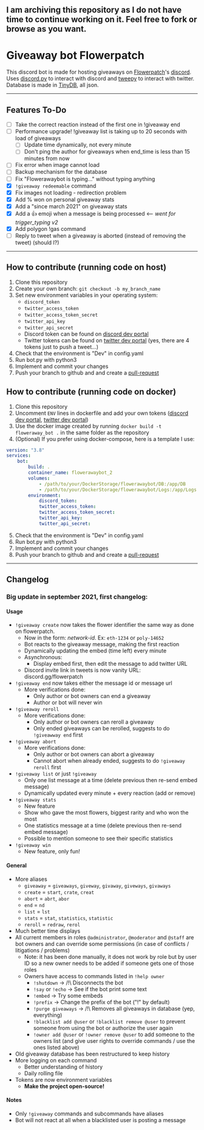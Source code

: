 ## I am archiving this repository as I do not have time to continue working on it. Feel free to fork or browse as you want.

# Giveaway bot Flowerpatch


This discord bot is made for hosting giveaways on [Flowerpatch](flowerpatch.app)'s [discord](discord.gg/flowerpatch). Uses [discord.py](discordpy.readthedocs.io/) to interact with discord and [tweepy](https://docs.tweepy.org/en/stable/) to interact with twitter. Database is made in [TinyDB](https://tinydb.readthedocs.io/en/latest/), all json.

---

## Features To-Do

- [ ] Take the correct reaction instead of the first one in !giveaway end
- [ ] Performance upgrade! !giveaway list is taking up to 20 seconds with load of giveaways
  - [ ] Update time dynamically, not every minute
  - [ ] Don't ping the author for giveaways when end_time is less than 15 minutes from now
- [ ] Fix error when image cannot load
- [ ] Backup mechanism for the database
- [ ] Fix "Flowerawaybot is typing..." without typing anything
- [x] `!giveaway redeemable` command
- [x] Fix images not loading - redirection problem
- [x] Add % won on personal giveaway stats
- [x] Add a "since march 2021" on giveaway stats
- [x] Add a :thumbsup: emoji when a message is being processed <-- *went for trigger_typing v2*
- [x] Add polygon !gas command
- [ ] Reply to tweet when a giveaway is aborted (instead of removing the tweet) (should I?)

---
## How to contribute (running code on host)
1. Clone this repository
2. Create your own branch: `git checkout -b my_branch_name` 
3. Set new environment variables in your operating system:
    - `discord_token`
    - `twitter_access_token`
    - `twitter_access_token_secret`
    - `twitter_api_key`
    - `twitter_api_secret`
    - Discord token can be found on [discord dev portal](https://discord.com/developers/applications)
    - Twitter tokens can be found on [twitter dev portal](https://developer.twitter.com/en/portal/dashboard) (yes, there are 4 tokens just to push a tweet...)
4. Check that the environment is "Dev" in config.yaml
5. Run bot.py with python3
6. Implement and commit your changes
7. Push your branch to github and and create a [pull-request](https://github.com/Aiscargeauh/Flowerawaybot/pulls)

## How to contribute (running code on docker)
1. Clone this repository
2. Uncomment `ENV` lines in dockerfile and add your own tokens ([discord dev portal](https://discord.com/developers/applications), [twitter dev portal](https://developer.twitter.com/en/portal/dashboard))
3. Use the docker image created by running `docker build -t floweraway_bot .` in the same folder as the repository
4. (Optional) If you prefer using docker-compose, here is a template I use: 
```yaml
version: "3.8"
services:
    bot:
        build: .
        container_name: flowerawaybot_2
        volumes:
            - /path/to/your/DockerStorage/flowerawaybot/DB:/app/DB
            - /path/to/your/DockerStorage/flowerawaybot/Logs:/app/Logs
        environment:
            discord_token: 
            twitter_access_token: 
            twitter_access_token_secret: 
            twitter_api_key: 
            twitter_api_secret: 
```
5. Check that the environment is "Dev" in config.yaml
6. Run bot.py with python3
7. Implement and commit your changes
8. Push your branch to github and and create a [pull-request](https://github.com/Aiscargeauh/Flowerawaybot/pulls)

---
## Changelog 

### Big update in september 2021, first changelog:

#### Usage

 - `!giveaway create` now takes the flower identifier the same way as done on flowerpatch.
   - Now in the form: *network-id*. Ex: `eth-1234` or `poly-14652`
   - Bot reacts to the giveaway message, making the first reaction
   - Dynamically updating the embed (time left) every minute
   - Asynchronous:
     - Display embed first, then edit the message to add twitter URL
   - Discord invite link in tweets is now vanity URL: discord.gg/flowerpatch
 - `!giveaway end` now takes either the message id or message url
   - More verifications done:
     - Only author or bot owners can end a giveaway
     - Author or bot will never win
 - `!giveaway reroll`
   - More verifications done:
     - Only author or bot owners can reroll a giveaway
     - Only ended giveaways can be rerolled, suggests to do `!giveawway end` first
 - `!giveaway abort`
   - More verifications done:
     - Only author or bot owners can abort a giveaway
     - Cannot abort when already ended, suggests to do `!giveaway reroll` first
 - `!giveaway list` or just `!giveaway`
   - Only one list message at a time (delete previous then re-send embed message)
   - Dynamically updated every minute + every reaction (add or remove)
 - `!giveaway stats`
   - New feature
   - Show who gave the most flowers, biggest rarity and who won the most
   - One statistics message at a time (delete previous then re-send embed message)
   - Possible to mention someone to see their specific statistics
 - `!giveaway win`
   - New feature, only fun!
#### General

 - More aliases
   - `giveaway` = `giveaways`, `giveway`, `givaway`, `giveways`, `givaways`
   - `create` = `start`, `crate`, `creat`
   - `abort` = `abrt`, `abor`
   - `end` = `nd`
   - `list` = `lst`
   - `stats` = `stat`, `statistics`, `statistic`
   - `reroll` = `redraw`, `rerol`
 - Much better time displays
 - All current members in roles `@administrator`, `@moderator` and `@staff` are bot owners and can override some permissions (in case of conflicts / litigations / problems)
   - Note: it has been done manually, it does not work by role but by user ID so a new owner needs to be added if someone gets one of those roles
   - Owners have access to commands listed in `!help owner`
     - `!shutdown` -> /!\ Disconnects the bot
     - `!say` or `!echo` -> See if the bot print some text
     - `!embed` -> Try some embeds
     - `!prefix` -> Change the prefix of the bot ("!" by default)
     - `!purge giveaways` -> /!\ Removes all giveaways in database (yep, everything)
     - `!blacklist add @user` or `!blacklist remove @user` to prevent someone from using the bot or authorize the user again
     - `!owner add @user` or `!owner remove @user` to add someone to the owners list (and give user rights to override commands / use the ones listed above)
 - Old giveaway database has been restructured to keep history
 - More logging on each command
   - Better understanding of history
   - Daily rolling file
 - Tokens are now environment variables
   - **Make the project open-source!**


#### Notes

- Only `!giveaway` commands and subcommands have aliases
- Bot will not react at all when a blacklisted user is posting a message

